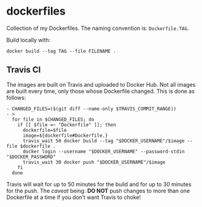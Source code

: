 # dockerfiles

Collection of my Dockerfiles. The naming convention is: `Dockerfile.TAG`.

Build locally with:
```
docker build --tag TAG --file FILENAME .
```

## Travis CI

The images are built on Travis and uploaded to Docker Hub. Not all images are
built every time, only those whose Dockerfile changed. This is done as follows:

```
- CHANGED_FILES=($(git diff --name-only $TRAVIS_COMMIT_RANGE))
- >
  for file in $CHANGED_FILES; do
    if [[ $file =~ "Dockerfile" ]]; then
      dockerfile=$file
      image=${dockerfile#Dockerfile.}
      travis_wait 50 docker build --tag "$DOCKER_USERNAME"/$image --file $dockerfile .
      docker login --username "$DOCKER_USERNAME" --password-stdin "$DOCKER_PASSWORD"
      travis_wait 30 docker push "$DOCKER_USERNAME"/$image
    fi
  done
```
Travis will wait for up to 50 minutes for the build and for up to 30 minutes
for the push.
The _caveat_ being: **DO NOT** push changes to more than one Dockerfile at a
time if you don’t want Travis to choke!

